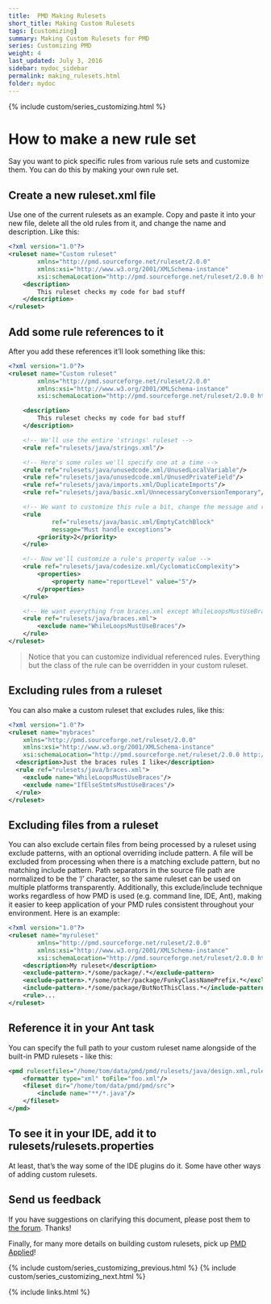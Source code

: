 ```yaml
---
title:  PMD Making Rulesets
short_title: Making Custom Rulesets
tags: [customizing]
summary: Making Custom Rulesets for PMD
series: Customizing PMD
weight: 4
last_updated: July 3, 2016
sidebar: mydoc_sidebar
permalink: making_rulesets.html
folder: mydoc
---
```


{% include custom/series_customizing.html %}

# How to make a new rule set

Say you want to pick specific rules from various rule sets and customize them. You can do this by making your own rule set.

## Create a new ruleset.xml file

Use one of the current rulesets as an example. Copy and paste it into your new file, delete all the old rules from it, and change the name and description. Like this:

```xml
<?xml version="1.0"?>
<ruleset name="Custom ruleset"
		xmlns="http://pmd.sourceforge.net/ruleset/2.0.0"
		xmlns:xsi="http://www.w3.org/2001/XMLSchema-instance"
		xsi:schemaLocation="http://pmd.sourceforge.net/ruleset/2.0.0 http://pmd.sourceforge.net/ruleset_2_0_0.xsd">
	<description>
		This ruleset checks my code for bad stuff
	</description>
</ruleset>
````

## Add some rule references to it

After you add these references it’ll look something like this:

```xml
<?xml version="1.0"?>
<ruleset name="Custom ruleset"
		xmlns="http://pmd.sourceforge.net/ruleset/2.0.0"
		xmlns:xsi="http://www.w3.org/2001/XMLSchema-instance"
		xsi:schemaLocation="http://pmd.sourceforge.net/ruleset/2.0.0 http://pmd.sourceforge.net/ruleset_2_0_0.xsd">

	<description>
		This ruleset checks my code for bad stuff
	</description>

	<!-- We'll use the entire 'strings' ruleset -->
	<rule ref="rulesets/java/strings.xml"/>

	<!-- Here's some rules we'll specify one at a time -->
	<rule ref="rulesets/java/unusedcode.xml/UnusedLocalVariable"/>
	<rule ref="rulesets/java/unusedcode.xml/UnusedPrivateField"/>
	<rule ref="rulesets/java/imports.xml/DuplicateImports"/>
	<rule ref="rulesets/java/basic.xml/UnnecessaryConversionTemporary"/>

	<!-- We want to customize this rule a bit, change the message and raise the priority  -->
	<rule
			ref="rulesets/java/basic.xml/EmptyCatchBlock"
			message="Must handle exceptions">
		<priority>2</priority>
	</rule>

	<!-- Now we'll customize a rule's property value -->
	<rule ref="rulesets/java/codesize.xml/CyclomaticComplexity">
		<properties>
			<property name="reportLevel" value="5"/>
		</properties>
	</rule>

	<!-- We want everything from braces.xml except WhileLoopsMustUseBraces -->
	<rule ref="rulesets/java/braces.xml">
		<exclude name="WhileLoopsMustUseBraces"/>
	</rule>
</ruleset>
```

>Notice that you can customize individual referenced rules. Everything but the class of the rule can be overridden in your custom ruleset.

## Excluding rules from a ruleset

You can also make a custom ruleset that excludes rules, like this:

```xml
<?xml version="1.0"?>
<ruleset name="mybraces"
    xmlns="http://pmd.sourceforge.net/ruleset/2.0.0"
    xmlns:xsi="http://www.w3.org/2001/XMLSchema-instance"
    xsi:schemaLocation="http://pmd.sourceforge.net/ruleset/2.0.0 http://pmd.sourceforge.net/ruleset_2_0_0.xsd">
  <description>Just the braces rules I like</description>
  <rule ref="rulesets/java/braces.xml">
    <exclude name="WhileLoopsMustUseBraces"/>
    <exclude name="IfElseStmtsMustUseBraces"/>
  </rule>
</ruleset>
```

## Excluding files from a ruleset

You can also exclude certain files from being processed by a ruleset using exclude patterns, with an optional overriding include pattern. A file will be excluded from processing when there is a matching exclude pattern, but no matching include pattern. Path separators in the source file path are normalized to be the ‘/’ character, so the same ruleset can be used on multiple platforms transparently. Additionally, this exclude/include technique works regardless of how PMD is used (e.g. command line, IDE, Ant), making it easier to keep application of your PMD rules consistent throughout your environment. Here is an example:

```xml
<?xml version="1.0"?>
<ruleset name="myruleset"
		xmlns="http://pmd.sourceforge.net/ruleset/2.0.0"
		xmlns:xsi="http://www.w3.org/2001/XMLSchema-instance"
		xsi:schemaLocation="http://pmd.sourceforge.net/ruleset/2.0.0 http://pmd.sourceforge.net/ruleset_2_0_0.xsd">
	<description>My ruleset</description>
	<exclude-pattern>.*/some/package/.*</exclude-pattern>
	<exclude-pattern>.*/some/other/package/FunkyClassNamePrefix.*</exclude-pattern>
	<include-pattern>.*/some/package/ButNotThisClass.*</include-pattern>
	<rule>...
</ruleset>
```

## Reference it in your Ant task

You can specify the full path to your custom ruleset name alongside of the built-in PMD rulesets - like this:

```xml
<pmd rulesetfiles="/home/tom/data/pmd/pmd/rulesets/java/design.xml,rulesets/java/unusedcode.xml">
	<formatter type="xml" toFile="foo.xml"/>
	<fileset dir="/home/tom/data/pmd/pmd/src">
		<include name="**/*.java"/>
	</fileset>
</pmd>
```

## To see it in your IDE, add it to rulesets/rulesets.properties

At least, that’s the way some of the IDE plugins do it. Some have other ways of adding custom rulesets.

## Send us feedback

If you have suggestions on clarifying this document, please post them to [the forum](http://sourceforge.net/p/pmd/discussion/188192). Thanks!

Finally, for many more details on building custom rulesets, pick up [PMD Applied](http://pmdapplied.com/)!

{% include custom/series_customizing_previous.html %}
{% include custom/series_customizing_next.html %}

{% include links.html %}
